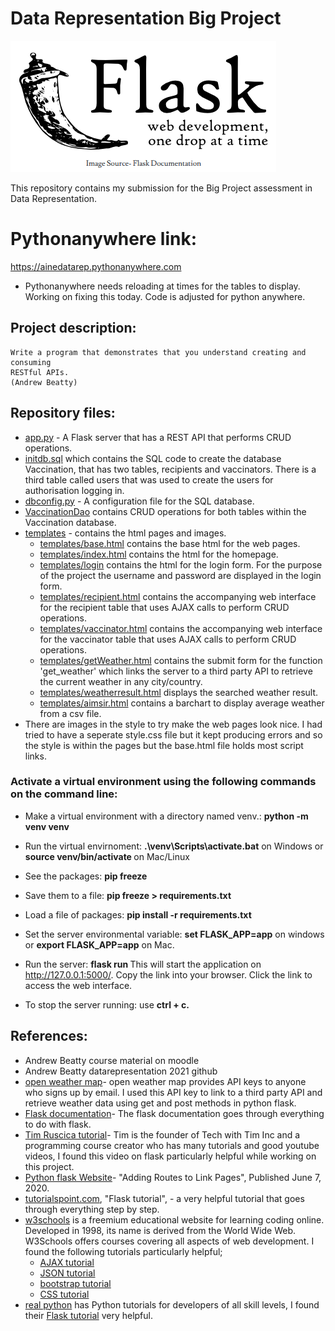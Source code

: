 # Data Representation Big Project
![image](https://github.com/AineNicD/data-representation-project/blob/main/templates/flask.png)

This repository contains my submission for the Big Project assessment in Data Representation.
# Pythonanywhere link: 
https://ainedatarep.pythonanywhere.com
- Pythonanywhere needs reloading at times for the tables to display. Working on fixing this today. Code is adjusted for python anywhere. 

## Project description: 
~~~
Write a program that demonstrates that you understand creating and consuming 
RESTful APIs. 
(Andrew Beatty)
~~~ 

## Repository files:

- [app.py](https://github.com/AineNicD/data-representation-project/blob/main/app.py) - A Flask server that has a REST API that performs CRUD operations. 
- [initdb.sql](https://github.com/AineNicD/data-representation-project/blob/main/initdb.sql) which contains the SQL code to create the database Vaccination, that has two tables, recipients and vaccinators. There is a third table called users that was used to create the users for authorisation logging in.
- [dbconfig.py](https://github.com/AineNicD/data-representation-project/blob/main/dbconfig.py) - A configuration file for the SQL database.
- [VaccinationDao](https://github.com/AineNicD/data-representation-project/blob/main/VaccinationDAO.py) contains CRUD operations for both tables within the Vaccination database. 
- [templates](https://github.com/AineNicD/data-representation-project/tree/main/templates) - contains the html pages and images. 
    - [templates/base.html](https://github.com/AineNicD/data-representation-project/blob/main/templates/base.html) contains the base html for the web pages. 
    - [templates/index.html](https://github.com/AineNicD/data-representation-project/blob/main/templates/index.html) contains the html for the homepage. 
    - [templates/login](https://github.com/AineNicD/data-representation-project/blob/main/templates/login.html) contains the html for the login form.  For the purpose of the     project the username and password are displayed in the login form. 
    - [templates/recipient.html](https://github.com/AineNicD/data-representation-project/blob/main/templates/recipient.html) contains the accompanying web interface for the recipient table that uses AJAX calls to perform CRUD operations. 
    - [templates/vaccinator.html](https://github.com/AineNicD/data-representation-project/blob/main/templates/vaccinator.html) contains the accompanying web interface for the vaccinator table that uses AJAX calls to perform CRUD operations. 
    - [templates/getWeather.html](https://github.com/AineNicD/data-representation-project/blob/main/templates/getWeather.html) contains the submit form for the function 'get_weather' which links the server to a third party API to retrieve the current weather in any city/country. 
    - [templates/weatherresult.html](https://github.com/AineNicD/data-representation-project/blob/main/templates/weatherresult.html) displays the searched weather result. 
    - [templates/aimsir.html](https://github.com/AineNicD/data-representation-project/blob/main/templates/aimsir.html) contains a barchart to display average weather from a csv file. 
- There are images in the style to try make the web pages look nice. I had tried to have a seperate style.css file but it kept producing errors and so the style is within the pages but the base.html file holds most script links. 


### Activate a virtual environment using the following commands on the command line:

- Make a virtual environment with a directory named venv.: <b> python -m venv venv</b>

- Run the virtual envirnoment: <b>.\venv\Scripts\activate.bat</b> on Windows or <b>source venv/bin/activate </b> on Mac/Linux 

 - See the packages: <b> pip freeze </b>

 - Save them to a file: <b> pip freeze > requirements.txt </b>

 - Load a file of packages: <b> pip install -r requirements.txt </b> 

 - Set the server environmental variable: <b>set FLASK_APP=app</b> on windows or <b>export FLASK_APP=app</b> on Mac. 

 - Run the server: <b> flask run </b>   This will start the application on http://127.0.0.1:5000/. Copy the link into your browser. Click the link to access the web interface.

  - To stop the server running: use <b> ctrl + c. </b>


## References:
- Andrew Beatty course material on moodle
- Andrew Beatty datarepresentation 2021 github 
- [open weather map](https://openweathermap.org/)- open weather map provides API keys to anyone who signs up by email. I used this API key to link to a third party API and retrieve weather data using get and post methods in python flask.  
- [Flask documentation](https://flask.palletsprojects.com/en/2.0.x/)- The flask documentation goes through everything to do with flask. 
- [Tim Ruscica tutorial](https://www.techwithtim.net/tutorials/flask/)- Tim is the founder of Tech with Tim Inc and a programming course creator who has many tutorials and good youtube videos, I found this video on flask particularly helpful while working on this project. 
- [Python flask Website](https://csveda.com/python-flask-website-adding-routes-to-link-pages/)- "Adding Routes to Link Pages", Published June 7, 2020.
- [tutorialspoint.com](https://www.tutorialspoint.com/flask/index.htm), "Flask tutorial", - a very helpful tutorial that goes through everything step by step. 
- [w3schools](https://www.w3schools.com/) is a freemium educational website for learning coding online. Developed in 1998, its name is derived from the World Wide Web. W3Schools offers courses covering all aspects of web development. I found the following tutorials particularly helpful; 
    - [AJAX tutorial](https://www.w3schools.com/js/js_ajax_intro.asp) 
    - [JSON tutorial](https://www.w3schools.com/js/js_json_intro.asp) 
    - [bootstrap tutorial](https://www.w3schools.com/bootstrap5/bootstrap_get_started.php)
    - [CSS tutorial](https://www.w3schools.com/css/)
- [real python](https://realpython.com/) has  Python tutorials for developers of all skill levels, I found their [Flask tutorial](https://realpython.com/python-web-applications-with-flask-part-i/) very helpful. 


